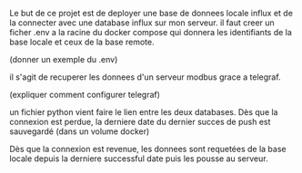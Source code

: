 Le but de ce projet est de deployer une base de donnees locale influx et de la connecter avec une database influx sur mon serveur.
il faut creer un ficher .env a la racine du docker compose qui donnera les identifiants de la base locale et ceux de la base remote.

(donner un exemple du .env) 


il s'agit de recuperer les donnees d'un serveur modbus grace a telegraf.

(expliquer comment configurer telegraf)


un fichier python vient faire le lien entre les deux databases. Dès que la connexion est perdue, la derniere date du dernier succes de push est sauvegardé (dans un volume docker)

Dès que la connexion est revenue, les donnees sont requetées de la base locale depuis la derniere successful date puis les pousse au serveur.

 